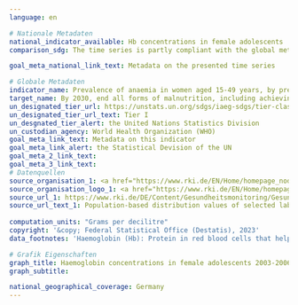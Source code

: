 ```yaml
---
language: en    

# Nationale Metadaten    
national_indicator_available: Hb concentrations in female adolescents    
comparison_sdg: The time series is partly compliant with the global metadata.    

goal_meta_national_link_text: Metadata on the presented time series    

# Globale Metadaten    
indicator_name: Prevalence of anaemia in women aged 15-49 years, by pregnancy status (percentage)    
target_name: By 2030, end all forms of malnutrition, including achieving, by 2025, the internationally agreed targets on stunting and wasting in children under 5 years of age, and address the nutritional needs of adolescent girls, pregnant and lactating women and older persons    
un_designated_tier_url: https://unstats.un.org/sdgs/iaeg-sdgs/tier-classification/    
un_designated_tier_url_text: Tier I    
un_desgnated_tier_alert: the United Nations Statistics Division    
un_custodian_agency: World Health Organization (WHO)    
goal_meta_link_text: Metadata on this indicator    
goal_meta_link_alert: the Statistical Devision of the UN    
goal_meta_2_link_text:     
goal_meta_3_link_text:         
# Datenquellen
source_organisation_1: <a href="https://www.rki.de/EN/Home/homepage_node.html" target="_blank"> Robert Koch Institute </a>
source_organisation_logo_1: <a href="https://www.rki.de/EN/Home/homepage_node.html" target="_blank"><img src="https://sdg-indikatoren.de/public/OrgImgEn/rki.png" alt="Logo rki" style="height:60px; width:148px"/></a>
source_url_1: https://www.rki.de/DE/Content/Gesundheitsmonitoring/Gesundheitsberichterstattung/GBEDownloadsB/KiGGS_Laborparameter.pdf
source_url_text_1: Population-based distribution values of selected laboratory parameters from KiGGS (only available in German)
    
computation_units: "Grams per decilitre"    
copyright: '&copy; Federal Statistical Office (Destatis), 2023'    
data_footnotes: 'Haemoglobin (Hb): Protein in red blood cells that helps transport oxygen around the body.<br>• Ages include a time span of +/- 0.25 years (the value for e.g. 16 years is approximate for adolescents from 15.75 to under 16.25 years). The data represent the median values of the respective group.<br>• Data is only available for 2003-2006.'    

# Grafik Eigenschaften    
graph_title: Haemoglobin concentrations in female adolescents 2003-2006
graph_subtitle:     

national_geographical_coverage: Germany    
---
```


<span></span>